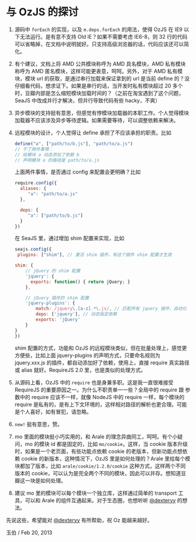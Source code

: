 # 与 OzJS 的探讨

1.  源码中 `forEach` 的实现，以及 `m.deps.forEach` 的用法，使得 OzJS 在 IE9 以下无法运行。是有意不支持 Old IE？如果不需要考虑 IE6-8，则 32 行的代码可以省略掉，在文档中说明就好。只支持高级浏览器的话，代码应该还可以简化。

2.  有个建议，文档上将 AMD 公共模块称呼为 AMD 具名模块，AMD 私有模块称呼为 AMD 匿名模块，这样可能更表意，呵呵。另外，对于 AMD 私有模块，模块 url 的获取，是通过串行加载来保证拿到的 url 是当前 define 的？没仔细看代码，想求证下。如果是串行的话，当开发时私有模块超过 20 多个时，豆瓣内部是怎么缩短模块加载时间的？（之前在淘宝遇到了这个问题，SeaJS 中改成并行才解决，但并行导致代码有些 hacky，不爽）

3.  异步模块的支持挺有意思，但感觉有悖模块加载器的本职工作。个人觉得模块加载器不应该涉及异步等待逻辑。如果需要等待，可以调整依赖来解决。

4.  远程模块的设计，个人觉得让 define 承担了不应该承担的职责。比如

    ```js
    define("a", ["path/to/b.js"], "path/to/a.js")
    // 干了两件事情：
    // 给模块 a 动态添加了依赖 b
    // 声明模块 a 的路径是 path/to/a.js
    ```

    上面两件事情，是否通过 config 来配置会更明确？比如

    ```js
    require.config({
      aliases: {
         "a": "path/to/a.js"
      },

      deps: {
         "a": ["path/to/b.js"]
      }
    })
    ```

    在 SeaJS 里，通过增加 shim 配置来实现，比如

    ```js
    seajs.config({
     plugins: ["shim"], // 激活 shim 插件，有这个插件 shim 配置才生效

    shim: {
        // jQuery 的 shim 配置
        'jquery': {
          exports: function() { return jQuery; }
        },

        // jQuery 插件的 shim 配置
        'jquery-plugins': {
            match: /jquery\.[a-z].*\.js/, // 匹配所有 jquery 插件，自动化
            deps: ['jquery'], // 动态指定依赖
            exports: 'jQuery' 
        }
    }
    })
    ```

    shim 配置的方式，功能和 OzJS 的远程模块类似，但在批量处理上，感觉更方便些，比如上面 jquery-plugins 的声明方式，只要命名规则为 jquery.xxx.js 的插件，都自动添加好了依赖，使用上，直接 require 真实路径或 alias 就好。RequireJS 2.0 里，也是类似的处理方式。

5.  从源码上看，OzJS 中的 `require` 也是身兼多职。这是我一直很难接受 RequireJS 的重要原因之一。为什么不职责单一一些？全局中的 require 跟 参数中的 require 应该不一样，就像 NodeJS 中的 require 一样，每个模块的 require 是私有的，是有上下文环境的，这样相对路径的解析也更合理。可能是个人喜好，如有冒犯，请忽略。

6.  `new!` 挺有意思，赞。

7.  mo 里面的模块挺小巧实用的，和 Arale 的理念异曲同工，呵呵。有个小疑问，mo 的模块 id 都是固定的，比如 `mo/cookie`，这样，当 cookie 版本升级时，如果是一个老页面，有些功能点依赖 cookie 的老版本，但新功能点想依赖 cookie 的新版本，这种情况下，OzJS 里是如何处理的？Arale 里给每个模块都加了版本，比如 `arale/cookie/1.2.0/cookie` 这种方式，这样两个不同版本的 cookie，可以认为是完全两个不同的模块，因此可以并存。想知道豆瓣这一块是如何处理。

8.  建议 mo 里的模块可以每个模块一个独立库，这样通过简单的 transport 工具，可以和 Arale 的组件互通起来。对于生态圈，也想听听 [@dexteryy](https://github.com/dexteryy) 的想法。

先说这些，希望能对 [@dexteryy](https://github.com/dexteryy) 有所帮助，祝 Oz 能越来越好。

玉伯 / Feb 20, 2013